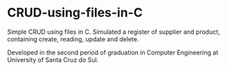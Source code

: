 # CRUD-using-files-in-C
Simple CRUD using files in C. Simulated a register of supplier and product, containing create, reading, update and delete.

Developed in the second period of graduation in Computer Engineering at University of Santa Cruz do Sul.  
